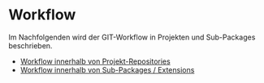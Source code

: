 # Workflow
Im Nachfolgenden wird der GIT-Workflow in Projekten und Sub-Packages beschrieben.

* [Workflow innerhalb von Projekt-Repositories](3_1_Workflow.md)
* [Workflow innerhalb von Sub-Packages / Extensions](3_2_Workflow.md)

